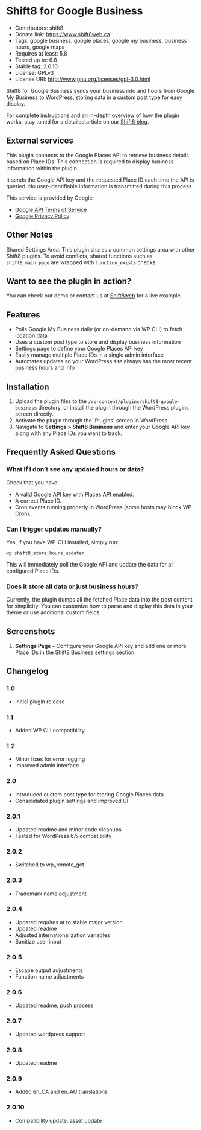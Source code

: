 # Shift8 for Google Business
* Contributors: shift8  
* Donate link: https://www.shift8web.ca  
* Tags: google business, google places, google my business, business hours, google maps  
* Requires at least: 5.8
* Tested up to: 6.8
* Stable tag: 2.0.10
* License: GPLv3  
* License URI: http://www.gnu.org/licenses/gpl-3.0.html  

Shift8 for Google Business syncs your business info and hours from Google My Business to WordPress, storing data in a custom post type for easy display.

For complete instructions and an in-depth overview of how the plugin works, stay tuned for a detailed article on our [Shift8 blog](https://shift8web.ca).

## External services 

This plugin connects to the Google Places API to retrieve business details based on Place IDs. This connection is required to display business information within the plugin.

It sends the Google API key and the requested Place ID each time the API is queried. No user-identifiable information is transmitted during this process.

This service is provided by Google:
- [Google API Terms of Service](https://developers.google.com/maps/terms)
- [Google Privacy Policy](https://policies.google.com/privacy)

## Other Notes

Shared Settings Area:
This plugin shares a common settings area with other Shift8 plugins. To avoid conflicts, shared functions such as `shift8_main_page` are wrapped with `function_exists` checks.

## Want to see the plugin in action?

You can check our demo or contact us at [Shift8web](https://shift8web.ca) for a live example.

## Features

- Polls Google My Business daily (or on-demand via WP CLI) to fetch location data
- Uses a custom post type to store and display business information
- Settings page to define your Google Places API key
- Easily manage multiple Place IDs in a single admin interface
- Automates updates so your WordPress site always has the most recent business hours and info

## Installation 

1. Upload the plugin files to the `/wp-content/plugins/shift8-google-business` directory, or install the plugin through the WordPress plugins screen directly.  
2. Activate the plugin through the 'Plugins' screen in WordPress.  
3. Navigate to **Settings > Shift8 Business** and enter your Google API key along with any Place IDs you want to track.  

## Frequently Asked Questions 

### What if I don’t see any updated hours or data?

Check that you have:
- A valid Google API key with Places API enabled.  
- A correct Place ID.  
- Cron events running properly in WordPress (some hosts may block WP Cron).  

### Can I trigger updates manually?

Yes, if you have WP-CLI installed, simply run:

```
wp shift8_store_hours_updater
```

This will immediately poll the Google API and update the data for all configured Place IDs.

### Does it store all data or just business hours?

Currently, the plugin dumps all the fetched Place data into the post content for simplicity. You can customize how to parse and display this data in your theme or use additional custom fields.

## Screenshots 

1. **Settings Page** – Configure your Google API key and add one or more Place IDs in the Shift8 Business settings section.

## Changelog 

### 1.0
* Initial plugin release

### 1.1
* Added WP CLI compatibility

### 1.2
* Minor fixes for error logging
* Improved admin interface

### 2.0
* Introduced custom post type for storing Google Places data
* Consolidated plugin settings and improved UI

### 2.0.1
* Updated readme and minor code cleanups  
* Tested for WordPress 6.5 compatibility  

### 2.0.2
* Switched to wp_remote_get

### 2.0.3
* Trademark name adjustment

### 2.0.4
* Updated requires at to stable major version
* Updated readme
* Adjusted internationalization variables
* Sanitize user input

### 2.0.5
* Escape output adjustments
* Function name adjustments

### 2.0.6
* Updated readme, push process

### 2.0.7
* Updated wordpress support

### 2.0.8
* Updated readme

### 2.0.9
* Added en_CA and en_AU translations

### 2.0.10
* Compatibility update, asset update
